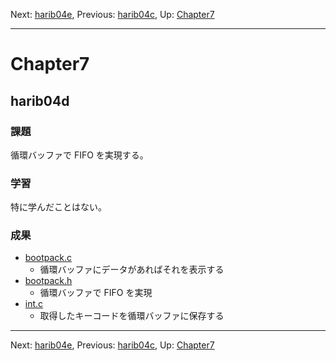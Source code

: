 Next: [harib04e](harib04e.md), Previous: [harib04c](harib04c.md), Up: [Chapter7](chapter7.md)

----

# Chapter7

## harib04d

### 課題

循環バッファで FIFO を実現する。

### 学習

特に学んだことはない。

### 成果

- [bootpack.c](/bootpack.c)
    - 循環バッファにデータがあればそれを表示する
- [bootpack.h](/bootpack.h)
    - 循環バッファで FIFO を実現
- [int.c](/int.c)
    - 取得したキーコードを循環バッファに保存する

----

Next: [harib04e](harib04e.md), Previous: [harib04c](harib04c.md), Up: [Chapter7](chapter7.md)
